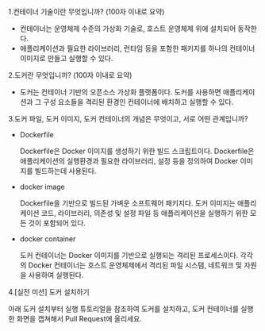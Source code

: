 1.컨테이너 기술이란 무엇입니까? (100자 이내로 요약)

- 컨테이너는 운영체제 수준의 가상화 기술로, 호스트 운영체제 위에 설치되어 동작한다.
- 애플리케이션과 필요한 라이브러리, 런타임 등을 포함한 패키지를 하나의 컨테이너 이미지로 만들고 실행할 수 있다.

2.도커란 무엇입니까? (100자 이내로 요약)

- 도커는 컨테이너 기반의 오픈소스 가상화 플랫폼이다. 도커를 사용하면 애플리케이션과 그 구성 요소들을 격리된 환경인 컨테이너에 배치하고 실행할 수 있다.

3.도커 파일, 도커 이미지, 도커 컨테이너의 개념은 무엇이고, 서로 어떤 관계입니까?

- Dockerfile

  Dockerfile은 Docker 이미지를 생성하기 위한 빌드 스크립트이다.
  Dockerfile은 애플리케이션의 실행환경과 필요한 라이브러리, 설정 등을 정의하여 Docker 이미지를 빌드하는데 사용된다.


- docker image

  Dockerfile을 기반으로 빌드된 가벼운 소프트웨어 패키지다.
  도커 이미지는 애플리케이션 코드, 라이브러리, 의존성 및 설정 파일 등 애플리케이션을 실행하기 위한 모든 것이 포함되어 있다.


- docker container

  도커 컨테이너는 Docker 이미지를 기반으로 실행되는 격리된 프로세스이다.
  각각의 Docker 컨테이너는 호스트 운영체제에서 격리된 파일 시스템, 네트워크 및 자원을 사용하여 실행된다.

4.[실전 미션] 도커 설치하기

아래 도커 설치부터 실행 튜토리얼을 참조하여 도커를 설치하고, 도커 컨테이너를 실행한 화면을 캡쳐해서 Pull Request에 올리세요.
